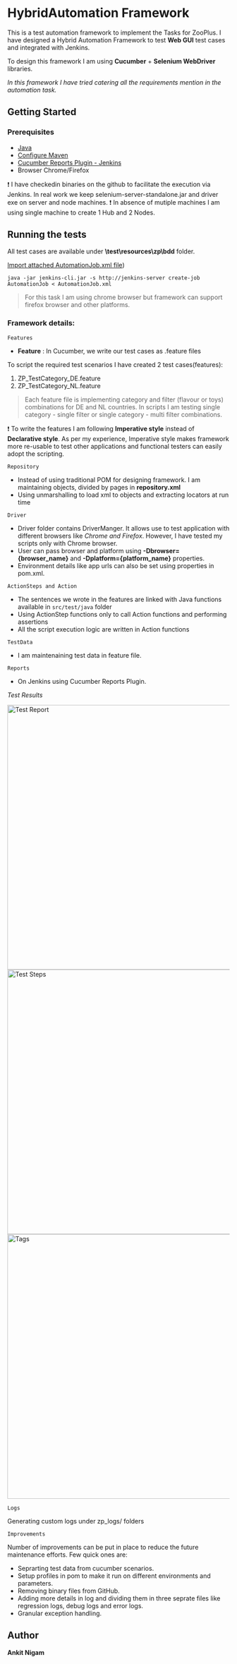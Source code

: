 # HybridAutomation Framework

This is a test automation framework to implement the Tasks for ZooPlus. I have designed a Hybrid Automation Framework to test **Web GUI** test cases and integrated with Jenkins.

To design this framework I am using **Cucumber** + **Selenium WebDriver** libraries. 

_In this framework I have tried catering all the requirements mention in the automation task._ 



## Getting Started

### Prerequisites

- [Java](https://www.java.com/en/download/index.jsp)
- [Configure Maven](https://maven.apache.org/download.cgi)
- [Cucumber Reports Plugin - Jenkins](https://wiki.jenkins.io/display/JENKINS/Cucumber+Reports+Plugin)
- Browser Chrome/Firefox

:exclamation: I have checkedin binaries on the github to facilitate the execution via Jenkins. In real work we keep 
selenium-server-standalone.jar and driver exe on server and node machines.
:exclamation: In absence of mutiple machines I am using single machine to create 1 Hub and 2 Nodes.

## Running the tests

All test cases are available under **\test\resources\zp\bdd** folder. 

[Import attached AutomationJob.xml file](../jenkins_config/AutomationJob.xml))

```
java -jar jenkins-cli.jar -s http://jenkins-server create-job AutomationJob < AutomationJob.xml
```

> For this task I am using chrome browser but framework can support firefox browser and other platforms.


### Framework details:

```
Features
```

* **Feature** : In Cucumber, we write our test cases as .feature files

To script the required test scenarios I have created 2 test cases(features):

 1. ZP_TestCategory_DE.feature
 2. ZP_TestCategory_NL.feature

> Each feature file is implementing category and filter (flavour or toys) combinations for DE and NL countries.
> In scripts I am testing single category - single filter or single category - multi filter combinations.

:exclamation: To write the features I am following **Imperative style** instead of **Declarative style**. As per my experience, Imperative style makes framework more re-usable to test other applications and functional testers can easily adopt the scripting.

```
Repository
```

* Instead of using traditional POM for designing framework. I am maintaining objects, divided by pages in **repository.xml**
* Using unmarshalling to load xml to objects and extracting locators at run time

```
Driver
```
* Driver folder contains DriverManger. It allows use to test application with different browsers like _Chrome and Firefox_. However, I have tested my scripts only with Chrome browser.
* User can pass browser and platform using **-Dbrowser={browser_name}** and **-Dplatform={platform_name}** properties.
* Environment details like app urls can also be set using properties in pom.xml.

```
ActionSteps and Action
```
* The sentences we wrote in the features are linked with Java functions available in `src/test/java` folder
* Using ActionStep functions only to call Action functions and performing assertions
* All the script execution logic are written in Action functions

```
TestData
```
* I am maintenaining test data in feature file.

```
Reports
```
* On Jenkins using Cucumber Reports Plugin.

_Test Results_

 <img src="https://github.com/ankitnigam92/zp_hybridautomationframework/raw/master/overall.png" alt="Test Report" style="width: 600px;"/>
 <img src="https://github.com/ankitnigam92/zp_hybridautomationframework/raw/master/steps.png" alt="Test Steps" style="width: 600px;"/>
 <img src="https://github.com/ankitnigam92/zp_hybridautomationframework/raw/master/totalcases.png" alt="Tags" style="width: 600px;"/>


```
Logs
```
Generating custom logs under zp_logs/ folders

```
Improvements
```
Number of improvements can be put in place to reduce the future maintenance efforts. Few quick ones are:

* Seprarting test data from cucumber scenarios.
* Setup profiles in pom to make it run on different environments and parameters.
* Removing binary files from GitHub.
* Adding more details in log and dividing them in three seprate files like regression logs, debug logs and error logs.
* Granular exception handling.

## Author

**Ankit Nigam**
